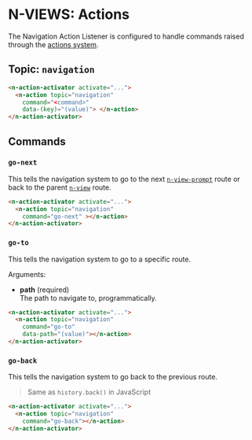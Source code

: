 # N-VIEWS: Actions

The Navigation Action Listener is configured to handle commands raised through the [actions system](/actions).

## Topic: `navigation`

```html
<n-action-activator activate="...">
  <n-action topic="navigation" 
    command="<command>" 
    data-(key)="(value)"> </n-action>
</n-action-activator>
```

## Commands

### `go-next`

This tells the navigation system to go to the next [`n-view-prompt`](/components/n-view-prompt) route or back to the parent [`n-view`](/components/n-view) route.


```html
<n-action-activator activate="...">
  <n-action topic="navigation" 
    command="go-next" ></n-action>
</n-action-activator>
```

### `go-to`

This tells the navigation system to go to a specific route.

Arguments:

* **path** (required)\
  The path to navigate to, programmatically.

```html
<n-action-activator activate="...">
  <n-action topic="navigation" 
    command="go-to"
    data-path="(value)"></n-action>
</n-action-activator>
```

### `go-back`

This tells the navigation system to go back to the previous route.

> Same as `history.back()` in JavaScript

```html
<n-action-activator activate="...">
  <n-action topic="navigation" 
    command="go-back"></n-action>
</n-action-activator>
```
